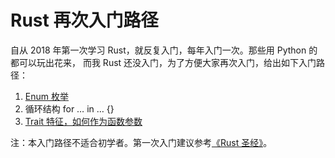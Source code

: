 # Rust 再次入门路径

自从 2018 年第一次学习 Rust，就反复入门，每年入门一次。那些用 Python 的都可以玩出花来，
而我 Rust 还没入门，为了方便大家再次入门，给出如下入门路径：

1. [Enum 枚举](./src/match_sample.rs)
2. 循环结构 for … in … {} 
3. [Trait 特征，如何作为函数参数](./src/trait_sample.rs)


注：本入门路径不适合初学者。第一次入门建议参考[《Rust 圣经》](https://course.rs/)。
